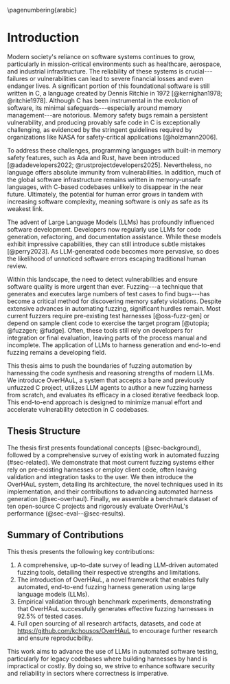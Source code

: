 \pagenumbering{arabic}

# Introduction

Modern society's reliance on software systems continues to grow, particularly in mission-critical environments such as healthcare, aerospace, and industrial infrastructure. The reliability of these systems is crucial---failures or vulnerabilities can lead to severe financial losses and even endanger lives. A significant portion of this foundational software is still written in C, a language created by Dennis Ritchie in 1972 [@kernighan1978; @ritchie1978]. Although C has been instrumental in the evolution of software, its minimal safeguards---especially around memory management---are notorious. Memory safety bugs remain a persistent vulnerability, and producing provably safe code in C is exceptionally challenging, as evidenced by the stringent guidelines required by organizations like NASA for safety-critical applications [@holzmann2006].

To address these challenges, programming languages with built-in memory safety features, such as Ada and Rust, have been introduced [@adadevelopers2022; @rustprojectdevelopers2025]. Nevertheless, no language offers absolute immunity from vulnerabilities. In addition, much of the global software infrastructure remains written in memory-unsafe languages, with C-based codebases unlikely to disappear in the near future. Ultimately, the potential for human error grows in tandem with increasing software complexity, meaning software is only as safe as its weakest link.

The advent of Large Language Models (LLMs) has profoundly influenced software development. Developers now regularly use LLMs for code generation, refactoring, and documentation assistance. While these models exhibit impressive capabilities, they can still introduce subtle mistakes [@perry2023]. As LLM-generated code becomes more pervasive, so does the likelihood of unnoticed software errors escaping traditional human review.

Within this landscape, the need to detect vulnerabilities and ensure software quality is more urgent than ever. Fuzzing---a technique that generates and executes large numbers of test cases to find bugs---has become a critical method for discovering memory safety violations. Despite extensive advances in automating fuzzing, significant hurdles remain. Most current fuzzers require pre-existing test harnesses [@oss-fuzz-gen] or depend on sample client code to exercise the target program [@utopia; @fuzzgen; @fudge]. Often, these tools still rely on developers for integration or final evaluation, leaving parts of the process manual and incomplete. The application of LLMs to harness generation and end-to-end fuzzing remains a developing field.

This thesis aims to push the boundaries of fuzzing automation by harnessing the code synthesis and reasoning strengths of modern LLMs. We introduce OverHAuL, a system that accepts a bare and previously unfuzzed C project, utilizes LLM agents to author a new fuzzing harness from scratch, and evaluates its efficacy in a closed iterative feedback loop. This end-to-end approach is designed to minimize manual effort and accelerate vulnerability detection in C codebases.

## Thesis Structure

The thesis first presents foundational concepts (@sec-background), followed by a comprehensive survey of existing work in automated fuzzing (#sec-related). We demonstrate that most current fuzzing systems either rely on pre-existing harnesses or employ client code, often leaving validation and integration tasks to the user. We then introduce the OverHAuL system, detailing its architecture, the novel techniques used in its implementation, and their contributions to advancing automated harness generation (@sec-overhaul). Finally, we assemble a benchmark dataset of ten open-source C projects and rigorously evaluate OverHAuL's performance (@sec-eval\--@sec-results).

## Summary of Contributions

This thesis presents the following key contributions:

1. A comprehensive, up-to-date survey of leading LLM-driven automated fuzzing tools, detailing their respective strengths and limitations.
2. The introduction of OverHAuL, a novel framework that enables fully automated, end-to-end fuzzing harness generation using large language models (LLMs).
3. Empirical validation through benchmark experiments, demonstrating that OverHAuL successfully generates effective fuzzing harnesses in 92.5% of tested cases.
4. Full open sourcing of all research artifacts, datasets, and code at <https://github.com/kchousos/OverHAuL> to encourage further research and ensure reproducibility.

This work aims to advance the use of LLMs in automated software testing, particularly for legacy codebases where building harnesses by hand is impractical or costly. By doing so, we strive to enhance software security and reliability in sectors where correctness is imperative.
